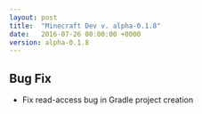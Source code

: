 ```yaml
---
layout: post
title:  "Minecraft Dev v. alpha-0.1.8"
date:   2016-07-26 00:00:00 +0000
version: alpha-0.1.8
---
```


## Bug Fix

* Fix read-access bug in Gradle project creation
